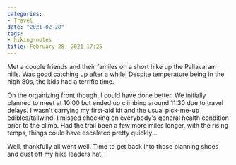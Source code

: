 ```yaml
---
categories:
- Travel
date: "2021-02-28"
tags:
- hiking-notes
title: February 28, 2021 17:25
---
```


Met a couple friends and their familes on a short hike up the Pallavaram hills. Was good catching up after a while! Despite temperature being in the high 80s, the kids had a terrific time.

On the organizing front though, I could have done better. We initially planned to meet at 10:00 but ended up climbing around 11:30 due to travel delays. I wasn't carrying my first-aid kit and the usual pick-me-up edibles/tailwind. I missed checking on everybody's general health condition prior to the climb. Had the trail been a few more miles longer, with the rising temps, things could have escalated pretty quickly...

Well, thankfully all went well. Time to get back into those planning shoes and dust off my hike leaders hat.
